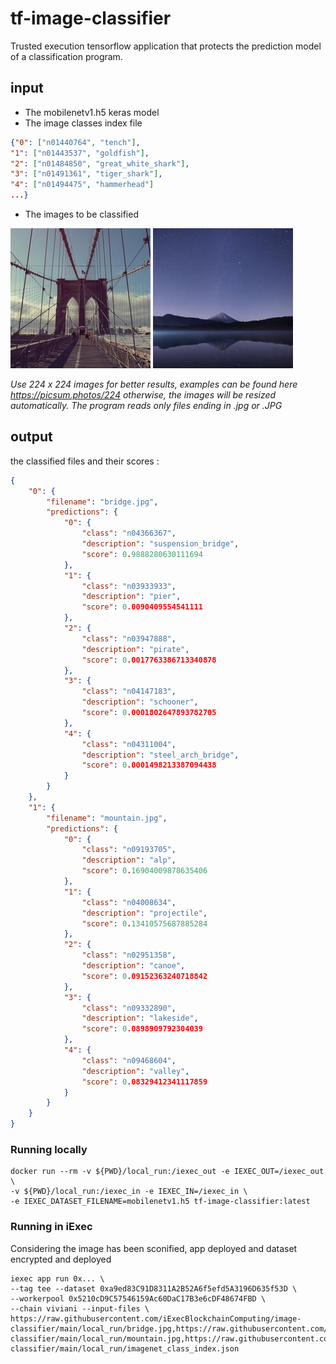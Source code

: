# tf-image-classifier
Trusted execution tensorflow application that protects the prediction model of a classification program.   

## input

  
- The mobilenetv1.h5 keras model
- The image classes index file
```json
{"0": ["n01440764", "tench"], 
"1": ["n01443537", "goldfish"], 
"2": ["n01484850", "great_white_shark"],
"3": ["n01491361", "tiger_shark"], 
"4": ["n01494475", "hammerhead"]
...}
```

- The images to be classified 

![bridge.jpg](https://github.com/iExecBlockchainComputing/image-classifier/blob/main/local_run/bridge.jpg?raw=true)
![mountain.jpg](https://github.com/iExecBlockchainComputing/image-classifier/blob/main/local_run/mountain.jpg?raw=true)

*Use 224 x 224 images for better results, examples can be found here https://picsum.photos/224
otherwise, the images will be resized automatically. The program reads only files ending in .jpg or .JPG*

## output

  

the classified files and their scores :

```json
{
	"0": {
		"filename": "bridge.jpg",
		"predictions": {
			"0": {
				"class": "n04366367",
				"description": "suspension_bridge",
				"score": 0.9888280630111694
			},
			"1": {
				"class": "n03933933",
				"description": "pier",
				"score": 0.0090409554541111
			},
			"2": {
				"class": "n03947888",
				"description": "pirate",
				"score": 0.0017763386713340878
			},
			"3": {
				"class": "n04147183",
				"description": "schooner",
				"score": 0.0001802647893782705
			},
			"4": {
				"class": "n04311004",
				"description": "steel_arch_bridge",
				"score": 0.0001498213387094438
			}
		}
	},
	"1": {
		"filename": "mountain.jpg",
		"predictions": {
			"0": {
				"class": "n09193705",
				"description": "alp",
				"score": 0.16904009878635406
			},
			"1": {
				"class": "n04008634",
				"description": "projectile",
				"score": 0.13410575687885284
			},
			"2": {
				"class": "n02951358",
				"description": "canoe",
				"score": 0.09152363240718842
			},
			"3": {
				"class": "n09332890",
				"description": "lakeside",
				"score": 0.0898909792304039
			},
			"4": {
				"class": "n09468604",
				"description": "valley",
				"score": 0.08329412341117859
			}
		}
	}
}
```



 

### Running locally

    docker run --rm -v ${PWD}/local_run:/iexec_out -e IEXEC_OUT=/iexec_out \
    -v ${PWD}/local_run:/iexec_in -e IEXEC_IN=/iexec_in \
    -e IEXEC_DATASET_FILENAME=mobilenetv1.h5 tf-image-classifier:latest

  
### Running in iExec

  
Considering the image has been sconified, app deployed and dataset encrypted and deployed


    iexec app run 0x... \
    --tag tee --dataset 0xa9ed83C91D8311A2B52A6f5efd5A3196D635f53D \
    --workerpool 0x5210cD9C57546159Ac60DaC17B3e6cDF48674FBD \
    --chain viviani --input-files \
    https://raw.githubusercontent.com/iExecBlockchainComputing/image-classifier/main/local_run/bridge.jpg,https://raw.githubusercontent.com/iExecBlockchainComputing/image-classifier/main/local_run/mountain.jpg,https://raw.githubusercontent.com/iExecBlockchainComputing/image-classifier/main/local_run/imagenet_class_index.json

